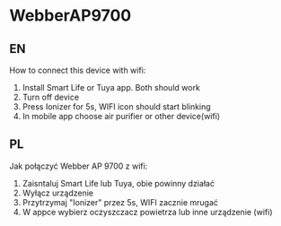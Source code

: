 # WebberAP9700

## EN

How to connect this device with wifi:
1. Install Smart Life or Tuya app. Both should work
2. Turn off device
3. Press Ionizer for 5s, WIFI icon should start blinking
4. In mobile app choose air purifier or other device(wifi)

## PL

Jak połączyć Webber AP 9700 z wifi:
1. Zaisntaluj Smart Life lub Tuya, obie powinny działać
2. Wyłącz urządzenie
3. Przytrzymaj "Ionizer" przez 5s, WIFI zacznie mrugać
4. W appce wybierz oczyszczacz powietrza lub inne urządzenie (wifi)
